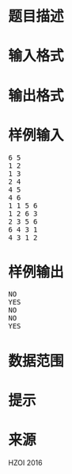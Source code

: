 

# 题目描述



# 输入格式



# 输出格式



# 样例输入


<pre>6 5
1 2
1 3
2 4
4 5
4 6
1 1 5 6
1 2 6 3
2 3 5 6
6 4 3 1
4 3 1 2
</pre>

# 样例输出


<pre>NO
YES
NO
NO
YES
</pre>

# 数据范围



# 提示



# 来源


<p>
HZOI 2016
</p>
